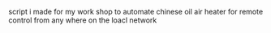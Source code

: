 script i made for my work shop to automate chinese  oil air heater for remote control from any where on the loacl network 
